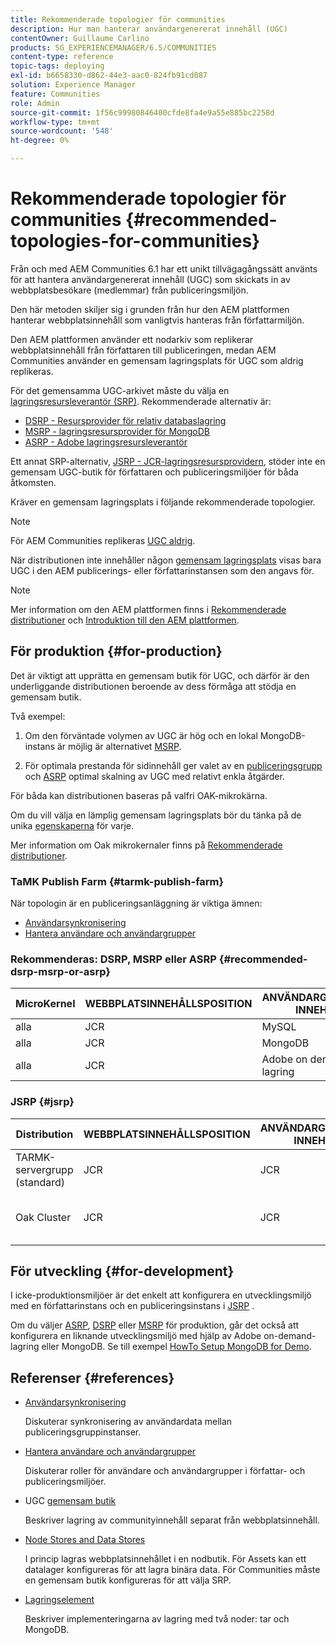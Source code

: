 ```yaml
---
title: Rekommenderade topologier för communities
description: Hur man hanterar användargenererat innehåll (UGC)
contentOwner: Guillaume Carlino
products: SG_EXPERIENCEMANAGER/6.5/COMMUNITIES
content-type: reference
topic-tags: deploying
exl-id: b6658330-d862-44e3-aac0-824fb91cd087
solution: Experience Manager
feature: Communities
role: Admin
source-git-commit: 1f56c99980846400cfde8fa4e9a55e885bc2258d
workflow-type: tm+mt
source-wordcount: '548'
ht-degree: 0%

---
```


# Rekommenderade topologier för communities {#recommended-topologies-for-communities}

Från och med AEM Communities 6.1 har ett unikt tillvägagångssätt använts för att hantera användargenererat innehåll (UGC) som skickats in av webbplatsbesökare (medlemmar) från publiceringsmiljön.

Den här metoden skiljer sig i grunden från hur den AEM plattformen hanterar webbplatsinnehåll som vanligtvis hanteras från författarmiljön.

Den AEM plattformen använder ett nodarkiv som replikerar webbplatsinnehåll från författaren till publiceringen, medan AEM Communities använder en gemensam lagringsplats för UGC som aldrig replikeras.

För det gemensamma UGC-arkivet måste du välja en [lagringsresursleverantör (SRP)](working-with-srp.md). Rekommenderade alternativ är:

* [DSRP - Resursprovider för relativ databaslagring](dsrp.md)
* [MSRP - lagringsresursprovider för MongoDB](msrp.md)
* [ASRP - Adobe lagringsresursleverantör](asrp.md)

Ett annat SRP-alternativ, [JSRP - JCR-lagringsresursprovidern](jsrp.md), stöder inte en gemensam UGC-butik för författaren och publiceringsmiljöer för båda åtkomsten.

Kräver en gemensam lagringsplats i följande rekommenderade topologier.

>[!NOTE]
>
>För AEM Communities replikeras [UGC aldrig](working-with-srp.md#ugc-never-replicated).
>
>När distributionen inte innehåller någon [gemensam lagringsplats](working-with-srp.md) visas bara UGC i den AEM publicerings- eller författarinstansen som den angavs för.
>

>[!NOTE]
>
>Mer information om den AEM plattformen finns i [Rekommenderade distributioner](../../help/sites-deploying/recommended-deploys.md) och [Introduktion till den AEM plattformen](../../help/sites-deploying/data-store-config.md).

## För produktion {#for-production}

Det är viktigt att upprätta en gemensam butik för UGC, och därför är den underliggande distributionen beroende av dess förmåga att stödja en gemensam butik.

Två exempel:

1. Om den förväntade volymen av UGC är hög och en lokal MongoDB-instans är möjlig är alternativet [MSRP](msrp.md).

1. För optimala prestanda för sidinnehåll ger valet av en [publiceringsgrupp](../../help/sites-deploying/recommended-deploys.md#tarmk-farm) och [ASRP](asrp.md) optimal skalning av UGC med relativt enkla åtgärder.

För båda kan distributionen baseras på valfri OAK-mikrokärna.

Om du vill välja en lämplig gemensam lagringsplats bör du tänka på de unika [egenskaperna](working-with-srp.md#characteristics-of-srp-options) för varje.

Mer information om Oak mikrokernaler finns på [Rekommenderade distributioner](../../help/sites-deploying/recommended-deploys.md).

### TaMK Publish Farm {#tarmk-publish-farm}

När topologin är en publiceringsanläggning är viktiga ämnen:

* [Användarsynkronisering](sync.md)
* [Hantera användare och användargrupper](users.md)

### Rekommenderas: DSRP, MSRP eller ASRP {#recommended-dsrp-msrp-or-asrp}

| MicroKernel | WEBBPLATSINNEHÅLLSPOSITION | ANVÄNDARGENERERAT INNEHÅLL | LAGRINGSRESURSANORDNARE | VANLIG FÖRVARING |
|-------------|------------------------|----------------------------------|---------------------------|---------------|
| alla | JCR | MySQL | DSRP | Ja |
| alla | JCR | MongoDB | MSRP | Ja |
| alla | JCR | Adobe on demand-lagring | ASRP | Ja |

### JSRP {#jsrp}


| Distribution | WEBBPLATSINNEHÅLLSPOSITION | ANVÄNDARGENERERAT INNEHÅLL | LAGRINGSRESURSANORDNARE | VANLIG FÖRVARING |
|----------------------|------------------------|----------------------------------|---------------------------|---------------------------------|
| TARMK-servergrupp (standard) | JCR | JCR | JSRP | Nej |
| Oak Cluster | JCR | JCR | JSRP | Yesfor publish environment only |

## För utveckling {#for-development}

I icke-produktionsmiljöer är det enkelt att konfigurera en utvecklingsmiljö med en författarinstans och en publiceringsinstans i [JSRP](jsrp.md) .

Om du väljer [ASRP](asrp.md), [DSRP](dsrp.md) eller [MSRP](msrp.md) för produktion, går det också att konfigurera en liknande utvecklingsmiljö med hjälp av Adobe on-demand-lagring eller MongoDB. Se till exempel [HowTo Setup MongoDB for Demo](demo-mongo.md).

## Referenser {#references}

* [Användarsynkronisering](sync.md)

  Diskuterar synkronisering av användardata mellan publiceringsgruppinstanser.

* [Hantera användare och användargrupper](users.md)

  Diskuterar roller för användare och användargrupper i författar- och publiceringsmiljöer.

* UGC [gemensam butik](working-with-srp.md)

  Beskriver lagring av communityinnehåll separat från webbplatsinnehåll.

* [Node Stores and Data Stores](../../help/sites-deploying/data-store-config.md)

  I princip lagras webbplatsinnehållet i en nodbutik. För Assets kan ett datalager konfigureras för att lagra binära data. För Communities måste en gemensam butik konfigureras för att välja SRP.

* [Lagringselement](../../help/sites-deploying/storage-elements-in-aem-6.md)

  Beskriver implementeringarna av lagring med två noder: tar och MongoDB.
